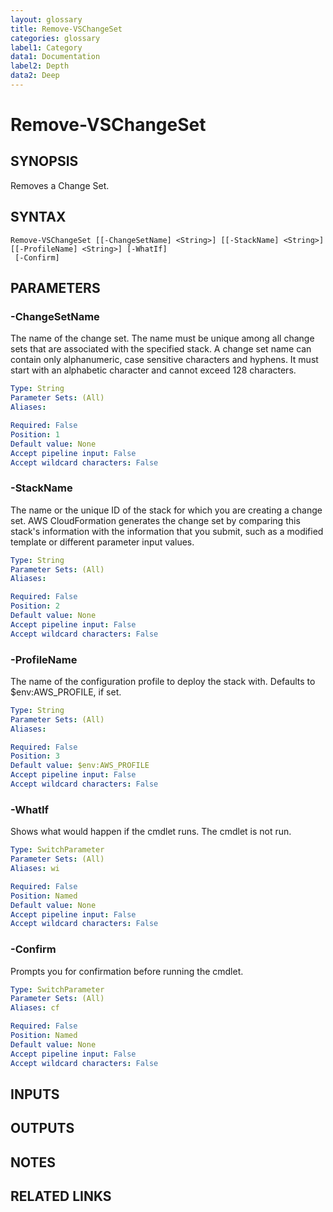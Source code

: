 ```yaml
---
layout: glossary
title: Remove-VSChangeSet
categories: glossary
label1: Category
data1: Documentation
label2: Depth
data2: Deep
---
```


# Remove-VSChangeSet

## SYNOPSIS
Removes a Change Set.

## SYNTAX

```
Remove-VSChangeSet [[-ChangeSetName] <String>] [[-StackName] <String>] [[-ProfileName] <String>] [-WhatIf]
 [-Confirm]
```

## PARAMETERS

### -ChangeSetName
The name of the change set.
The name must be unique among all change sets that are associated with the specified stack.
A change set name can contain only alphanumeric, case sensitive characters and hyphens.
It must start with an alphabetic character and cannot exceed 128 characters.

```yaml
Type: String
Parameter Sets: (All)
Aliases: 

Required: False
Position: 1
Default value: None
Accept pipeline input: False
Accept wildcard characters: False
```

### -StackName
The name or the unique ID of the stack for which you are creating a change set.
AWS CloudFormation generates the change set by comparing this stack's information with the information that you submit, such as a modified template or different parameter input values.

```yaml
Type: String
Parameter Sets: (All)
Aliases: 

Required: False
Position: 2
Default value: None
Accept pipeline input: False
Accept wildcard characters: False
```

### -ProfileName
The name of the configuration profile to deploy the stack with.
Defaults to $env:AWS_PROFILE, if set.

```yaml
Type: String
Parameter Sets: (All)
Aliases: 

Required: False
Position: 3
Default value: $env:AWS_PROFILE
Accept pipeline input: False
Accept wildcard characters: False
```

### -WhatIf
Shows what would happen if the cmdlet runs.
The cmdlet is not run.

```yaml
Type: SwitchParameter
Parameter Sets: (All)
Aliases: wi

Required: False
Position: Named
Default value: None
Accept pipeline input: False
Accept wildcard characters: False
```

### -Confirm
Prompts you for confirmation before running the cmdlet.

```yaml
Type: SwitchParameter
Parameter Sets: (All)
Aliases: cf

Required: False
Position: Named
Default value: None
Accept pipeline input: False
Accept wildcard characters: False
```

## INPUTS

## OUTPUTS

## NOTES

## RELATED LINKS

